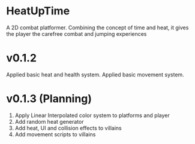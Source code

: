 # HeatUpTime
A 2D combat platformer. Combining the concept of time and heat, it gives the player the carefree combat and jumping experiences

# v0.1.2
Applied basic heat and health system.
Applied basic movement system.

# v0.1.3 (Planning)
1. Apply Linear Interpolated color system to platforms and player
2. Add random heat generator
3. Add heat, UI and collision effects to villains
4. Add movement scripts to villains
